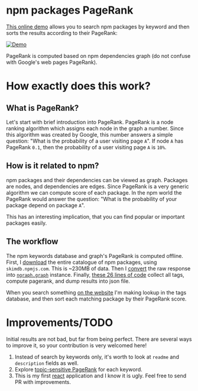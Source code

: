 # npm packages PageRank

[This online demo](http://anvaka.github.io/npmrank/online/) allows you to search
npm packages by keyword and then sorts the results according to their PageRank:

[![Demo](https://raw.githubusercontent.com/anvaka/npmrank/master/online/images/demo.png)](http://anvaka.github.io/npmrank/online/)

PageRank is computed based on npm dependencies graph (do not confuse with Google's
web pages PageRank).

# How exactly does this work?

## What is PageRank?

Let's start with brief introduction into PageRank. PageRank is a node ranking
algorithm which assigns each node in the graph a number. Since this algorithm
was created by Google, this number answers a simple question: "What is
the probability of a user visiting page `A`". If node `A` has PageRank `0.1`, then
the probability of a user visiting page `A` is `10%`.

## How is it related to npm?

npm packages and their dependencies can be viewed as graph. Packages are nodes,
and dependencies are edges. Since PageRank is a very generic algorithm we can
compute score of each package. In the npm world the PageRank would answer the
question: "What is the probability of your package depend on package `A`".

This has an interesting implication, that you can find popular or important packages
easily.

## The workflow

The npm keywords database and graph's PageRank is computed offline. First, I
[download](../01_get_graph.sh) the entire catalogue of npm packages, using
`skimdb.npmjs.com`. This is ~230MB of data. Then I [convert](../convertToGraph.js)
the raw response into [`ngraph.graph`](https://github.com/anvaka/ngraph.graph) instance.
Finally, [these 26 lines of code](../dump.js) collect all tags, compute pagerank,
and dump results into json file.

When you search something [on the website](http://anvaka.github.io/npmrank/online/)
I'm making lookup in the tags database, and then sort each matching package by
their PageRank score.

# Improvements/TODO

Initial results are not bad, but far from being perfect. There are several ways
to improve it, so your contribution is very welcomed here!

1. Instead of search by keywords only, it's worth to look at `readme` and `description`
fields as well.
2. Explore [topic-sensitive PageRank](https://en.wikipedia.org/wiki/Topic-Sensitive_PageRank)
for each keyword.
3. This is my first [react](https://github.com/facebook/react) application and
I know it is ugly. Feel free to send PR with improvements.
